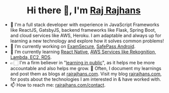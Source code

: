 <h1 align="center">Hi there 👋, I'm  <a href="https://rajrajhans.com/">Raj Rajhans</a></h1>

- 📍  I'm a full stack developer with experience in JavaScript Frameworks like ReactJS, GatsbyJS, backend frameworks like Flask, Spring Boot, and cloud services like AWS, Heroku. I am adaptable and always up for learning a new technology and explore how it solves common problems!
- 🔭 I’m currently working on [ExamSecure](https://examsecure.rajrajhans.com/), [SafePass Android](https://github.com/rajrajhans/safepass-android).
- 🌱 I’m currently learning [React Native](https://github.com/rajrajhans/safepass-android), [AWS Services like Rekognition, Lambda, EC2, RDS](https://examsecure.rajrajhans.com). 
- 👉🏻 I'm a firm believer in "[learning in public](https://www.swyx.io/learn-in-public/)", as it helps me be more accountable and also helps me grow. 🚀 Often, I document my learnings and post them as blogs at [rajrajhans.com](https://rajrajhans.com). Visit my blog [rajrajhans.com](https://rajrajhans.com/), for posts about the technologies I am interested in & have worked with.
- 📫 How to reach me: [rajrajhans.com/contact](https://rajrajhans.com/contact).
